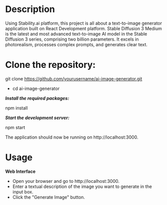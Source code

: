 # **Description** 

Using Stability.ai platform, this project is all about a text-to-image generator application built on React Development platform.
Stable Diffusion 3 Medium is the latest and most advanced text-to-image AI model in the Stable Diffusion 3 series, comprising two billion parameters. It excels in photorealism, processes complex prompts, and generates clear text. 

# **Clone the repository:**

git clone https://github.com/yourusername/ai-image-generator.git
- cd ai-image-generator

***Install the required packages:***

npm install

***Start the development server:***

npm start

The application should now be running on http://localhost:3000.

# **Usage**

**Web Interface**
- Open your browser and go to http://localhost:3000.
- Enter a textual description of the image you want to generate in the input box.
- Click the "Generate Image" button.
